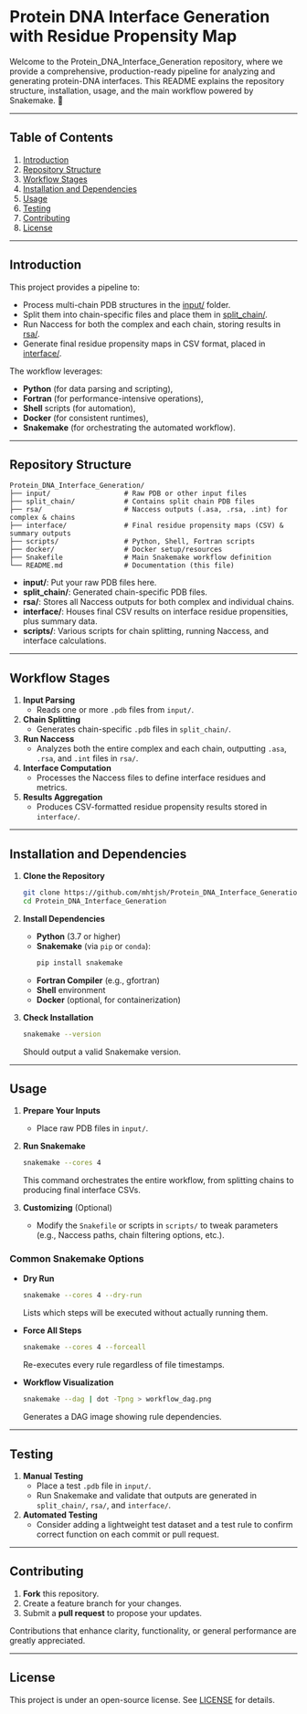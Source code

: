 # Protein DNA Interface Generation with Residue Propensity Map 

Welcome to the Protein_DNA_Interface_Generation repository, where we provide a comprehensive, production-ready pipeline for analyzing and generating protein-DNA interfaces. This README explains the repository structure, installation, usage, and the main workflow powered by Snakemake. 🚀

---

## Table of Contents
1. [Introduction](#introduction)
2. [Repository Structure](#repository-structure)
3. [Workflow Stages](#workflow-stages)
4. [Installation and Dependencies](#installation-and-dependencies)
5. [Usage](#usage)
6. [Testing](#testing)
7. [Contributing](#contributing)
8. [License](#license)

---

## Introduction
This project provides a pipeline to:
- Process multi-chain PDB structures in the [input/](#repository-structure) folder.  
- Split them into chain-specific files and place them in [split_chain/](#repository-structure).  
- Run Naccess for both the complex and each chain, storing results in [rsa/](#repository-structure).  
- Generate final residue propensity maps in CSV format, placed in [interface/](#repository-structure).  

The workflow leverages:
- **Python** (for data parsing and scripting),
- **Fortran** (for performance-intensive operations),
- **Shell** scripts (for automation),
- **Docker** (for consistent runtimes),
- **Snakemake** (for orchestrating the automated workflow).

---

## Repository Structure
```
Protein_DNA_Interface_Generation/
├── input/                  # Raw PDB or other input files
├── split_chain/            # Contains split chain PDB files
├── rsa/                    # Naccess outputs (.asa, .rsa, .int) for complex & chains
├── interface/              # Final residue propensity maps (CSV) & summary outputs
├── scripts/                # Python, Shell, Fortran scripts
├── docker/                 # Docker setup/resources
├── Snakefile               # Main Snakemake workflow definition
└── README.md               # Documentation (this file)
```
- **input/**: Put your raw PDB files here.  
- **split_chain/**: Generated chain-specific PDB files.  
- **rsa/**: Stores all Naccess outputs for both complex and individual chains.  
- **interface/**: Houses final CSV results on interface residue propensities, plus summary data.  
- **scripts/**: Various scripts for chain splitting, running Naccess, and interface calculations.  

---

## Workflow Stages
1. **Input Parsing**  
   - Reads one or more `.pdb` files from `input/`.
2. **Chain Splitting**  
   - Generates chain-specific `.pdb` files in `split_chain/`.
3. **Run Naccess**  
   - Analyzes both the entire complex and each chain, outputting `.asa`, `.rsa`, and `.int` files in `rsa/`.
4. **Interface Computation**  
   - Processes the Naccess files to define interface residues and metrics.
5. **Results Aggregation**  
   - Produces CSV-formatted residue propensity results stored in `interface/`.

---

## Installation and Dependencies

1. **Clone the Repository**  
   ```bash
   git clone https://github.com/mhtjsh/Protein_DNA_Interface_Generation.git
   cd Protein_DNA_Interface_Generation
   ```

2. **Install Dependencies**  
   - **Python** (3.7 or higher)  
   - **Snakemake** (via `pip` or `conda`):
     ```bash
     pip install snakemake
     ```
   - **Fortran Compiler** (e.g., gfortran)  
   - **Shell** environment  
   - **Docker** (optional, for containerization)

3. **Check Installation**  
   ```bash
   snakemake --version
   ```
   Should output a valid Snakemake version.

---

## Usage

1. **Prepare Your Inputs**  
   - Place raw PDB files in `input/`.

2. **Run Snakemake**  
   ```bash
   snakemake --cores 4
   ```
   This command orchestrates the entire workflow, from splitting chains to producing final interface CSVs.

3. **Customizing** (Optional)  
   - Modify the `Snakefile` or scripts in `scripts/` to tweak parameters (e.g., Naccess paths, chain filtering options, etc.).

### Common Snakemake Options
- **Dry Run**  
  ```bash
  snakemake --cores 4 --dry-run
  ```
  Lists which steps will be executed without actually running them.

- **Force All Steps**  
  ```bash
  snakemake --cores 4 --forceall
  ```
  Re-executes every rule regardless of file timestamps.

- **Workflow Visualization**  
  ```bash
  snakemake --dag | dot -Tpng > workflow_dag.png
  ```
  Generates a DAG image showing rule dependencies.

---

## Testing
1. **Manual Testing**  
   - Place a test `.pdb` file in `input/`.
   - Run Snakemake and validate that outputs are generated in `split_chain/`, `rsa/`, and `interface/`.
2. **Automated Testing**  
   - Consider adding a lightweight test dataset and a test rule to confirm correct function on each commit or pull request.

---

## Contributing
1. **Fork** this repository.  
2. Create a feature branch for your changes.  
3. Submit a **pull request** to propose your updates.

Contributions that enhance clarity, functionality, or general performance are greatly appreciated.

---

## License
This project is under an open-source license. See [LICENSE](LICENSE) for details.
